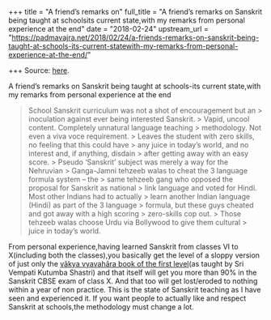 +++
title = "A friend’s remarks on"
full_title = "A friend’s remarks on Sanskrit being taught at schoolsits current state,with my remarks from personal experience at the end"
date = "2018-02-24"
upstream_url = "https://padmavajra.net/2018/02/24/a-friends-remarks-on-sanskrit-being-taught-at-schools-its-current-statewith-my-remarks-from-personal-experience-at-the-end/"

+++
Source: [here](https://padmavajra.net/2018/02/24/a-friends-remarks-on-sanskrit-being-taught-at-schools-its-current-statewith-my-remarks-from-personal-experience-at-the-end/).

A friend’s remarks on Sanskrit being taught at schools-its current state,with my remarks from personal experience at the end

> School Sanskrit curriculum was not a shot of encouragement but an > inoculation against ever being interested Sanskrit. >
> Vapid, uncool content. Completely unnatural language teaching > methodology. Not even a viva voce requirement. >
> Leaves the student with zero skills, no feeling that this could have > any juice in today’s world, and no interest and, if anything, disdain > after getting away with an easy score. >
> Pseudo ‘Sanskrit’ subject was merely a way for the Nehruvian > Ganga-Jamni tehzeeb walas to cheat the 3 language formula system – the > same tehzeeb gang who opposed the proposal for Sanskrit as national > link language and voted for Hindi. Most other Indians had to actually > learn another Indian language (Hindi) as part of the 3 language > formula, but these guys cheated and got away with a high scoring > zero-skills cop out. >
> Those tehzeeb walas choose Urdu via Bollywood to give them cultural > juice in today’s world.

From personal experience,having learned Sanskrit from classes VI to X(including both the classes),you basically get the level of a sloppy version of just only the [vākya vyavahāra book of the first level](http://www.navelgazing.net/2013/11/sanskrit-svadhyaya-teach-yourself.html)(as taught by Sri Vempati Kutumba Shastri) and that itself will get you more than 90% in the Sanskrit CBSE exam of class X. And that too will get lost/eroded to nothing within a year of non practice. This is the state of Sanskrit teaching as I have seen and experienced it. If you want people to actually like and respect Sanskrit at schools,the methodology must change a lot.
